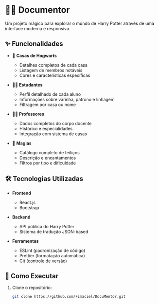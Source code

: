 # 🧙‍♂️ Documentor


Um projeto mágico para explorar o mundo de Harry Potter através de uma interface moderna e responsiva.

## ✨ Funcionalidades

- 🏰 **Casas de Hogwarts**
  - Detalhes completos de cada casa
  - Listagem de membros notáveis
  - Cores e características específicas

- 🧑‍🎓 **Estudantes**
  - Perfil detalhado de cada aluno
  - Informações sobre varinha, patrono e linhagem
  - Filtragem por casa ou nome

- 🧙‍♂️ **Professores**
  - Dados completos do corpo docente
  - Histórico e especialidades
  - Integração com sistema de casas

- 🔮 **Magias**
  - Catálogo completo de feitiços
  - Descrição e encantamentos
  - Filtros por tipo e dificuldade



## 🛠️ Tecnologias Utilizadas

- **Frontend**
  - React.js
  - Bootstrap


- **Backend**
  - API pública do Harry Potter
  - Sistema de tradução JSON-based

- **Ferramentas**
  - ESLint (padronização de código)
  - Prettier (formatação automática)
  - Git (controle de versão)

## 🚀 Como Executar

1. Clone o repositório:
   ```bash
   git clone https://github.com/Fimaciel/DocuMentor.git